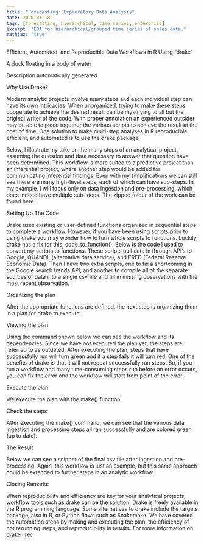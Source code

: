 ```yaml
---
title: "Forecasting: Exploratory Data Analysis"
date: 2020-01-18
tags: [forecasting, hierarchical, time series, enterprise]
excerpt: "EDA for hierarchical/grouped time series of sales data."
mathjax: "true"
---
```

<!DOCTYPE html>

<html>

<head>
Efficient, Automated, and Reproducible Data Workflows in R Using “drake”

A duck floating in a body of water

Description automatically generated

Why Use Drake?

Modern analytic projects involve many steps and each individual step can have its own intricacies. When unorganized, trying to make these steps cooperate to achieve the desired result can be mystifying to all but the original writer of the code. With proper annotation an experienced outsider may be able to piece together the various scripts to achieve the result at the cost of time. One solution to make multi-step analyses in R reproducible, efficient, and automated is to use the drake package.

Below, I illustrate my take on the many steps of an analytical project, assuming the question and data necessary to answer that question have been determined. This workflow is more suited to a predictive project than an inferential project, where another step would be added for communicating inferential findings. Even with my simplifications we can still see there are many high-level steps, each of which can have sub-steps. In my example, I will focus only on data ingestion and pre-processing, which does indeed have multiple sub-steps. The zipped folder of the work can be found here.



Setting Up The Code

Drake uses existing or user-defined functions organized in sequential steps to complete a workflow. However, if you have been using scripts prior to using drake you may wonder how to turn whole scripts to functions. Luckily, drake has a fix for this, code_to_function(). Below is the code I used to convert my scripts to functions. These scripts pull data in through API’s to Google, QUANDL (alternative data service), and FRED (Federal Reserve Economic Data). Then I have two extra scripts, one to fix a shortcoming in the Google search trends API, and another to compile all of the separate sources of data into a single csv file and fill in missing observations with the most recent observation.



 

Organizing the plan

After the appropriate functions are defined, the next step is organizing them in a plan for drake to execute.



Viewing the plan

Using the command shown below we can see the workflow and its dependencies. Since we have not executed the plan yet, the steps are referred to as outdated. After executing the plan, steps that have successfully run will turn green and if a step fails it will turn red. One of the benefits of drake is that it will not repeat successfully run steps. So, if you run a workflow and many time-consuming steps run before an error occurs, you can fix the error and the workflow will start from point of the error.





Execute the plan

We execute the plan with the make() function.



Check the steps

After executing the make() command, we can see that the various data ingestion and processing steps all ran successfully and are colored green (up to date).



 

The Result

Below we can see a snippet of the final csv file after ingestion and pre-processing. Again, this workflow is just an example, but this same approach could be extended to further steps in an analytic workflow.



 

 

Closing Remarks

When reproducibility and efficiency are key for your analytical projects, workflow tools such as drake can be the solution. Drake is freely available in the R programming language. Some alternatives to drake include the targets package, also in R, or Python flows such as Snakemake. We have covered the automation steps by making and executing the plan, the efficiency of not rerunning steps, and reproducibility in results. For more information on drake I rec

